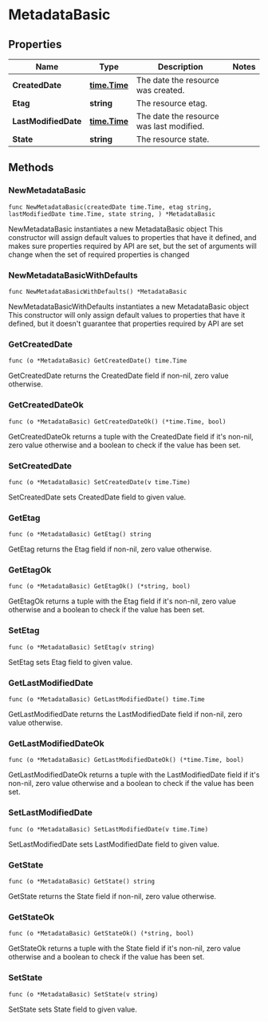 # MetadataBasic

## Properties

|Name | Type | Description | Notes|
|------------ | ------------- | ------------- | -------------|
|**CreatedDate** | [**time.Time**](time.Time.md) | The date the resource was created. | |
|**Etag** | **string** | The resource etag. | |
|**LastModifiedDate** | [**time.Time**](time.Time.md) | The date the resource was last modified. | |
|**State** | **string** | The resource state. | |

## Methods

### NewMetadataBasic

`func NewMetadataBasic(createdDate time.Time, etag string, lastModifiedDate time.Time, state string, ) *MetadataBasic`

NewMetadataBasic instantiates a new MetadataBasic object
This constructor will assign default values to properties that have it defined,
and makes sure properties required by API are set, but the set of arguments
will change when the set of required properties is changed

### NewMetadataBasicWithDefaults

`func NewMetadataBasicWithDefaults() *MetadataBasic`

NewMetadataBasicWithDefaults instantiates a new MetadataBasic object
This constructor will only assign default values to properties that have it defined,
but it doesn't guarantee that properties required by API are set

### GetCreatedDate

`func (o *MetadataBasic) GetCreatedDate() time.Time`

GetCreatedDate returns the CreatedDate field if non-nil, zero value otherwise.

### GetCreatedDateOk

`func (o *MetadataBasic) GetCreatedDateOk() (*time.Time, bool)`

GetCreatedDateOk returns a tuple with the CreatedDate field if it's non-nil, zero value otherwise
and a boolean to check if the value has been set.

### SetCreatedDate

`func (o *MetadataBasic) SetCreatedDate(v time.Time)`

SetCreatedDate sets CreatedDate field to given value.


### GetEtag

`func (o *MetadataBasic) GetEtag() string`

GetEtag returns the Etag field if non-nil, zero value otherwise.

### GetEtagOk

`func (o *MetadataBasic) GetEtagOk() (*string, bool)`

GetEtagOk returns a tuple with the Etag field if it's non-nil, zero value otherwise
and a boolean to check if the value has been set.

### SetEtag

`func (o *MetadataBasic) SetEtag(v string)`

SetEtag sets Etag field to given value.


### GetLastModifiedDate

`func (o *MetadataBasic) GetLastModifiedDate() time.Time`

GetLastModifiedDate returns the LastModifiedDate field if non-nil, zero value otherwise.

### GetLastModifiedDateOk

`func (o *MetadataBasic) GetLastModifiedDateOk() (*time.Time, bool)`

GetLastModifiedDateOk returns a tuple with the LastModifiedDate field if it's non-nil, zero value otherwise
and a boolean to check if the value has been set.

### SetLastModifiedDate

`func (o *MetadataBasic) SetLastModifiedDate(v time.Time)`

SetLastModifiedDate sets LastModifiedDate field to given value.


### GetState

`func (o *MetadataBasic) GetState() string`

GetState returns the State field if non-nil, zero value otherwise.

### GetStateOk

`func (o *MetadataBasic) GetStateOk() (*string, bool)`

GetStateOk returns a tuple with the State field if it's non-nil, zero value otherwise
and a boolean to check if the value has been set.

### SetState

`func (o *MetadataBasic) SetState(v string)`

SetState sets State field to given value.




